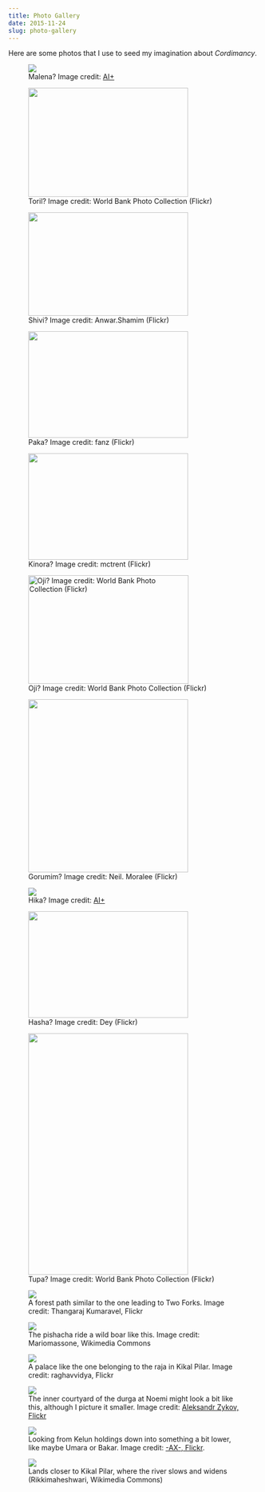 ```yaml
---
title: Photo Gallery
date: 2015-11-24
slug: photo-gallery
---
```

Here are some photos that I use to seed my imagination about <em>Cordimancy</em>.

<figure><img src="../assets/malena.jpg" /></a><figcaption>Malena? Image credit: <a href="../ai-art">AI+</a></figcaption></figure>

<figure><a href="https://www.flickr.com/photos/worldbank/2183196647/"><img src="../assets/toril.jpg" width="320" height="218" /></a><figcaption>Toril? Image credit: World Bank Photo Collection (Flickr)</figcaption></figure>

<figure><a href="https://www.flickr.com/photos/31353839@N04/8277356115"><img src="https://c1.staticflickr.com/9/8343/8277356115_9456282aa2_n.jpg" width="320" height="207" /></a><figcaption>Shivi? Image credit: Anwar.Shamim (Flickr)</figcaption></figure>

<figure><a href="https://www.flickr.com/photos/fanz/3613555898/"><img src="https://c2.staticflickr.com/4/3406/3613555898_1e151002c9_n.jpg" width="320" height="213" /></a><figcaption>Paka? Image credit: fanz (Flickr)</figcaption></figure>

<figure><a href="https://www.flickr.com/photos/mctrent/5096264086"><img src="https://c1.staticflickr.com/5/4148/5096264086_3af574dbcc_n.jpg" width="320" height="213" /></a><figcaption>Kinora? Image credit: mctrent (Flickr)</figcaption></figure>

<figure>
<a href="https://www.flickr.com/photos/worldbank/2183984614/"><img src="../assets/oji.jpg" alt="Oji? Image credit: World Bank Photo Collection (Flickr)" width="321" height="217" /></a><figcaption>Oji? Image credit: World Bank Photo Collection (Flickr)</figcaption>
</figure>

<figure><a href="https://www.flickr.com/photos/neilmoralee/7801091300"><img src="https://c1.staticflickr.com/9/8422/7801091300_919896763f_n.jpg" width="320" height="346" /></a><figcaption>Gorumim? Image credit: Neil. Moralee (Flickr)</figcaption></figure>

<figure><img src="../assets/hika.jpg" /></a><figcaption>Hika? Image credit: <a href="../ai-art">AI+</a></figcaption></figure>

<figure><a href="https://www.flickr.com/photos/dey/1460141071"><img src="https://c2.staticflickr.com/2/1192/1460141071_20d2f63bab.jpg" width="320" height="213" /></a><figcaption>Hasha? Image credit: Dey (Flickr)</figcaption></figure>

<figure><a href="https://www.flickr.com/photos/worldbank/2243757037"><img src="https://c1.staticflickr.com/3/2281/2243757037_f0a61fd294.jpg" width="320" height="483" /></a><figcaption>Tupa? Image credit: World Bank Photo Collection (Flickr)</figcaption></figure>

<figure><a href="https://www.flickr.com/photos/kumaravel/11541842474" target="_blank"><img src="../assets/two-forks-path.jpg"/></a>
<figcaption>A forest path similar to the one leading to Two Forks. Image credit: Thangaraj Kumaravel, Flickr</figcaption></figure>

<figure><a href="https://commons.wikimedia.org/wiki/File:Sus_scrofa_cristatus.jpg" target="_blank"><img src="../assets/javalina.jpg"/></a><figcaption>The pishacha ride a wild boar like this. Image credit: Mariomassone, Wikimedia Commons</figcaption></figure>
 
<figure><a href="https://www.flickr.com/photos/rk_photos/5873692346" target="_blank"><img src="../assets/rajas-palace.jpg"/></a><figcaption>A palace like the one belonging to the raja in Kikal Pilar. Image credit: raghavvidya, Flickr</figcaption></figure>

<figure>
<a href="https://sivanea.com/wp-content/uploads/2015/11/21165667746_c05f06eb4e_k1.jpg" target="_blank"><img src="../assets/durga.jpg"/></a>
<figcaption>The inner courtyard of the durga at Noemi might look a bit like this, although I picture it smaller. Image credit: <a href="https://www.flickr.com/photos/infanticida/21165667746">Aleksandr Zykov, Flickr</a></figcaption></figure>

<figure>
<a href="https://www.flickr.com/photos/axelrd/9940547854/" target="_blank"><img src="../assets/down-from-kelun.jpg" /></a>
<figcaption>Looking from Kelun holdings down into something a bit lower, like maybe Umara or Bakar. Image credit: <a href="https://www.flickr.com/photos/axelrd/9940547854/">-AX-, Flickr</a>.</figcaption></figure>

<figure>
<img src="../assets/ganges_calling.jpg"/>
<figcaption>Lands closer to Kikal Pilar, where the river slows and widens (Rikkimaheshwari, Wikimedia Commons)</figcaption></figure>
